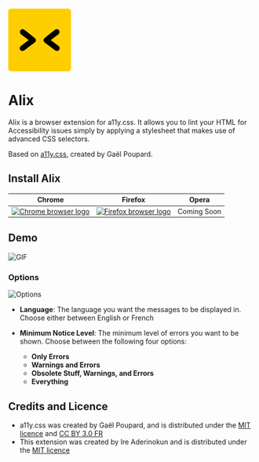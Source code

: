 ![Alix](alix_for_chrome/icon_128.png)

# Alix

Alix is a browser extension for a11y.css. It allows you to lint your HTML for Accessibility issues simply by applying a stylesheet that makes use of advanced CSS selectors.

Based on [a11y.css](http://ffoodd.github.io/a11y.css/), created by Gaël Poupard.


## Install Alix

Chrome | Firefox | Opera
-------|---------|-------
<a href="https://chrome.google.com/webstore/detail/alix-for-chrome/aepmadgjacfjcneccddiccnkbpimobge"><img width="140" src="https://github.com/alrra/browser-logos/raw/master/src/chrome/chrome_256x256.png" alt="Chrome browser logo"></a> | <a href="https://addons.mozilla.org/en-US/firefox/addon/alix/"><img width="140" src="https://github.com/alrra/browser-logos/raw/master/src/firefox/firefox_256x256.png" alt="Firefox browser logo"></a> | Coming Soon



## Demo

![GIF](https://cloud.githubusercontent.com/assets/11269635/23892433/d7c03a4c-089a-11e7-96cc-9ac1cdef5488.gif)


### Options

![Options](https://cloud.githubusercontent.com/assets/11269635/23892436/dac3dcb2-089a-11e7-9b92-dcdf9791d52d.png)

- **Language**: The language you want the messages to be displayed in. Choose either between English or French

- **Minimum Notice Level**: The minimum level of errors you want to be shown. Choose between the following four options:
	- **Only Errors**
	- **Warnings and Errors**
	- **Obsolete Stuff, Warnings, and Errors**
	- **Everything**


## Credits and Licence

- a11y.css was created by Gaël Poupard, and is distributed under the [MIT licence](http://opensource.org/licenses/MIT) and [CC BY 3.0 FR](http://creativecommons.org/licenses/by/3.0/fr/)
- This extension was created by Ire Aderinokun and is distributed under the [MIT licence](http://opensource.org/licenses/MIT)
